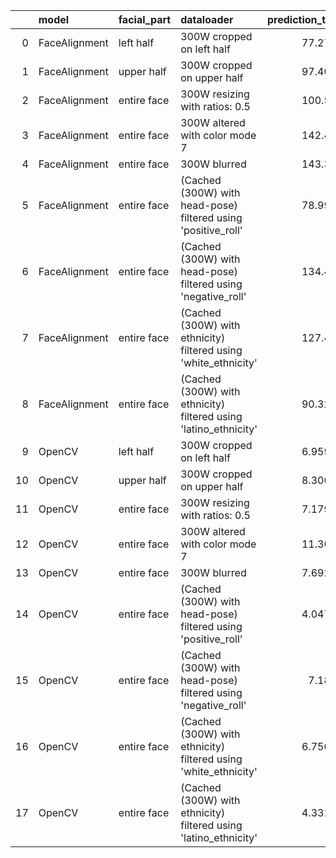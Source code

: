 |    | model         | facial_part   | dataloader                                                       |   prediction_time |   prediction_fail_rate | test     | metric   |   metric_value |   threshold | passed   |
|---:|:--------------|:--------------|:-----------------------------------------------------------------|------------------:|-----------------------:|:---------|:---------|---------------:|------------:|:---------|
|  0 | FaceAlignment | left half     | 300W cropped on left half                                        |          77.2777  |               0.564706 | TestDiff | NME_mean |     0.656253   |        -0.1 | False    |
|  1 | FaceAlignment | upper half    | 300W cropped on upper half                                       |          97.4043  |               0.470588 | TestDiff | NME_mean |     0.223175   |        -0.1 | False    |
|  2 | FaceAlignment | entire face   | 300W resizing with ratios: 0.5                                   |         100.542   |               0        | TestDiff | NME_mean |     0.0114276  |        -0.1 | False    |
|  3 | FaceAlignment | entire face   | 300W altered with color mode 7                                   |         142.454   |               0        | TestDiff | NME_mean |     0.00672821 |        -0.1 | False    |
|  4 | FaceAlignment | entire face   | 300W blurred                                                     |         143.332   |               0        | TestDiff | NME_mean |     0.00950801 |        -0.1 | False    |
|  5 | FaceAlignment | entire face   | (Cached (300W) with head-pose) filtered using 'positive_roll'    |          78.9935  |               0        | TestDiff | NME_mean |    -0.146944   |        -0.1 | True     |
|  6 | FaceAlignment | entire face   | (Cached (300W) with head-pose) filtered using 'negative_roll'    |         134.409   |               0        | TestDiff | NME_mean |     0.036736   |        -0.1 | False    |
|  7 | FaceAlignment | entire face   | (Cached (300W) with ethnicity) filtered using 'white_ethnicity'  |         127.485   |               0        | TestDiff | NME_mean |    -0.0520713  |        -0.1 | False    |
|  8 | FaceAlignment | entire face   | (Cached (300W) with ethnicity) filtered using 'latino_ethnicity' |          90.3276  |               0        | TestDiff | NME_mean |     0.208285   |        -0.1 | False    |
|  9 | OpenCV        | left half     | 300W cropped on left half                                        |           6.95979 |               0.564706 | TestDiff | NME_mean |     0.644057   |        -0.1 | False    |
| 10 | OpenCV        | upper half    | 300W cropped on upper half                                       |           8.30021 |               0.682353 | TestDiff | NME_mean |    -0.0402161  |        -0.1 | False    |
| 11 | OpenCV        | entire face   | 300W resizing with ratios: 0.5                                   |           7.17906 |               0        | TestDiff | NME_mean |     0.079876   |        -0.1 | False    |
| 12 | OpenCV        | entire face   | 300W altered with color mode 7                                   |          11.3042  |               0        | TestDiff | NME_mean |    -0.0013471  |        -0.1 | False    |
| 13 | OpenCV        | entire face   | 300W blurred                                                     |           7.69256 |               0        | TestDiff | NME_mean |     0.103017   |        -0.1 | False    |
| 14 | OpenCV        | entire face   | (Cached (300W) with head-pose) filtered using 'positive_roll'    |           4.04742 |               0        | TestDiff | NME_mean |    -0.0779265  |        -0.1 | False    |
| 15 | OpenCV        | entire face   | (Cached (300W) with head-pose) filtered using 'negative_roll'    |           7.1806  |               0        | TestDiff | NME_mean |     0.0194816  |        -0.1 | False    |
| 16 | OpenCV        | entire face   | (Cached (300W) with ethnicity) filtered using 'white_ethnicity'  |           6.75093 |               0        | TestDiff | NME_mean |    -0.196134   |        -0.1 | True     |
| 17 | OpenCV        | entire face   | (Cached (300W) with ethnicity) filtered using 'latino_ethnicity' |           4.33144 |               0        | TestDiff | NME_mean |     0.784538   |        -0.1 | False    |